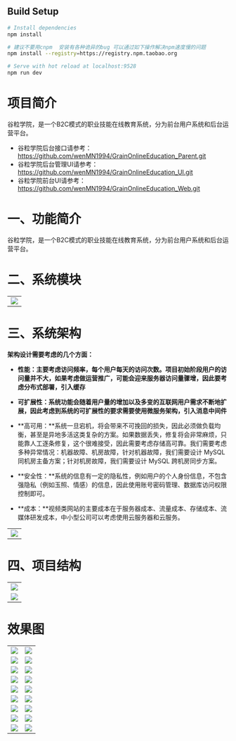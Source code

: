 ## Build Setup

```bash
# Install dependencies
npm install

# 建议不要用cnpm  安装有各种诡异的bug 可以通过如下操作解决npm速度慢的问题
npm install --registry=https://registry.npm.taobao.org

# Serve with hot reload at localhost:9528
npm run dev
```

# 项目简介

谷粒学院，是一个B2C模式的职业技能在线教育系统，分为前台用户系统和后台运营平台。

- 谷粒学院后台接口请参考：https://github.com/wenMN1994/GrainOnlineEducation_Parent.git
- 谷粒学院后台管理UI请参考：https://github.com/wenMN1994/GrainOnlineEducation_UI.git
- 谷粒学院前台UI请参考：https://github.com/wenMN1994/GrainOnlineEducation_Web.git

# 一、功能简介

谷粒学院，是一个B2C模式的职业技能在线教育系统，分为前台用户系统和后台运营平台。

# 二、系统模块

<table>
    <tr>
        <td><img src="https://img-blog.csdnimg.cn/20200314174755805.png?x-oss-process=image/watermark,type_ZmFuZ3poZW5naGVpdGk,shadow_10,text_aHR0cHM6Ly9ibG9nLmNzZG4ubmV0L2JhaWR1XzMzMjY3MDc5,size_16,color_FFFFFF,t_70"/>
      	</td>
    </tr>        
</table>


# 三、系统架构

**架构设计需要考虑的几个方面：**

- **性能：**主要考虑访问频率，每个用户每天的访问次数。项目初始阶段用户的访问量并不大，如果考虑做运营推广，可能会迎来服务器访问量骤增，因此要考虑**分布式部署，引入缓存**

- **可扩展性：**系统功能会随着用户量的增加以及多变的互联网用户需求不断地扩展，因此考虑到系统的可扩展性的要求需要**使用微服务架构，引入消息中间件**

- **高可用：**系统一旦宕机，将会带来不可挽回的损失，因此必须做负载均衡，甚至是异地多活这类复杂的方案。如果数据丢失，修复将会非常麻烦，只能靠人工逐条修复，这个很难接受，因此需要考虑存储高可靠。我们需要考虑多种异常情况：机器故障、机房故障，针对机器故障，我们需要设计 MySQL 同机房主备方案；针对机房故障，我们需要设计 MySQL 跨机房同步方案。

- **安全性：**系统的信息有一定的隐私性，例如用户的个人身份信息，不包含强隐私（例如玉照、情感）的信息，因此使用账号密码管理、数据库访问权限控制即可。

- **成本：**视频类网站的主要成本在于服务器成本、流量成本、存储成本、流媒体研发成本，中小型公司可以考虑使用云服务器和云服务。

  

<table>
    <tr>
        <td><img src="https://img-blog.csdnimg.cn/20200314174813599.png?x-oss-process=image/watermark,type_ZmFuZ3poZW5naGVpdGk,shadow_10,text_aHR0cHM6Ly9ibG9nLmNzZG4ubmV0L2JhaWR1XzMzMjY3MDc5,size_16,color_FFFFFF,t_70"/></td>
    </tr>        
</table>

# 四、项目结构

<table>
    <tr>
        <td><img src="https://img-blog.csdnimg.cn/20200314180753236.png?x-oss-process=image/watermark,type_ZmFuZ3poZW5naGVpdGk,shadow_10,text_aHR0cHM6Ly9ibG9nLmNzZG4ubmV0L2JhaWR1XzMzMjY3MDc5,size_16,color_FFFFFF,t_70"/></td>
    </tr>  
    <tr>
        <td><img src="https://img-blog.csdnimg.cn/20200314181901394.png?x-oss-process=image/watermark,type_ZmFuZ3poZW5naGVpdGk,shadow_10,text_aHR0cHM6Ly9ibG9nLmNzZG4ubmV0L2JhaWR1XzMzMjY3MDc5,size_16,color_FFFFFF,t_70"/></td>
    </tr> 
</table>





# 效果图

<table>
    <tr>
        <td><img src="https://img-blog.csdnimg.cn/20200314181540634.png?x-oss-process=image/watermark,type_ZmFuZ3poZW5naGVpdGk,shadow_10,text_aHR0cHM6Ly9ibG9nLmNzZG4ubmV0L2JhaWR1XzMzMjY3MDc5,size_16,color_FFFFFF,t_70"/></td>
        <td><img src="https://img-blog.csdnimg.cn/20200314181406128.png?x-oss-process=image/watermark,type_ZmFuZ3poZW5naGVpdGk,shadow_10,text_aHR0cHM6Ly9ibG9nLmNzZG4ubmV0L2JhaWR1XzMzMjY3MDc5,size_16,color_FFFFFF,t_70"/></td>
    </tr>  
    <tr>
        <td><img src="https://img-blog.csdnimg.cn/20200314181436204.png?x-oss-process=image/watermark,type_ZmFuZ3poZW5naGVpdGk,shadow_10,text_aHR0cHM6Ly9ibG9nLmNzZG4ubmV0L2JhaWR1XzMzMjY3MDc5,size_16,color_FFFFFF,t_70"/></td>
        <td><img src="https://img-blog.csdnimg.cn/20200314181500673.png?x-oss-process=image/watermark,type_ZmFuZ3poZW5naGVpdGk,shadow_10,text_aHR0cHM6Ly9ibG9nLmNzZG4ubmV0L2JhaWR1XzMzMjY3MDc5,size_16,color_FFFFFF,t_70"/></td>
    </tr>  
    <tr>
        <td><img src="https://img-blog.csdnimg.cn/20200314191228208.png?x-oss-process=image/watermark,type_ZmFuZ3poZW5naGVpdGk,shadow_10,text_aHR0cHM6Ly9ibG9nLmNzZG4ubmV0L2JhaWR1XzMzMjY3MDc5,size_16,color_FFFFFF,t_70"/></td>
        <td><img src="https://img-blog.csdnimg.cn/20200314192146196.png?x-oss-process=image/watermark,type_ZmFuZ3poZW5naGVpdGk,shadow_10,text_aHR0cHM6Ly9ibG9nLmNzZG4ubmV0L2JhaWR1XzMzMjY3MDc5,size_16,color_FFFFFF,t_70"/></td>
    </tr>  
    <tr>
        <td><img src="https://img-blog.csdnimg.cn/20200314191245350.png?x-oss-process=image/watermark,type_ZmFuZ3poZW5naGVpdGk,shadow_10,text_aHR0cHM6Ly9ibG9nLmNzZG4ubmV0L2JhaWR1XzMzMjY3MDc5,size_16,color_FFFFFF,t_70"/></td>
        <td><img src="https://img-blog.csdnimg.cn/20200314192417849.png?x-oss-process=image/watermark,type_ZmFuZ3poZW5naGVpdGk,shadow_10,text_aHR0cHM6Ly9ibG9nLmNzZG4ubmV0L2JhaWR1XzMzMjY3MDc5,size_16,color_FFFFFF,t_70"/></td>
    </tr>  
    <tr>
        <td><img src="https://img-blog.csdnimg.cn/20200314181540634.png?x-oss-process=image/watermark,type_ZmFuZ3poZW5naGVpdGk,shadow_10,text_aHR0cHM6Ly9ibG9nLmNzZG4ubmV0L2JhaWR1XzMzMjY3MDc5,size_16,color_FFFFFF,t_70"/></td>
        <td><img src="https://img-blog.csdnimg.cn/20200314191305200.png?x-oss-process=image/watermark,type_ZmFuZ3poZW5naGVpdGk,shadow_10,text_aHR0cHM6Ly9ibG9nLmNzZG4ubmV0L2JhaWR1XzMzMjY3MDc5,size_16,color_FFFFFF,t_70"/></td>
    </tr>  
    <tr>
        <td><img src="https://img-blog.csdnimg.cn/20200314191325241.png?x-oss-process=image/watermark,type_ZmFuZ3poZW5naGVpdGk,shadow_10,text_aHR0cHM6Ly9ibG9nLmNzZG4ubmV0L2JhaWR1XzMzMjY3MDc5,size_16,color_FFFFFF,t_70"/></td>
        <td><img src="https://img-blog.csdnimg.cn/20200314191400367.png?x-oss-process=image/watermark,type_ZmFuZ3poZW5naGVpdGk,shadow_10,text_aHR0cHM6Ly9ibG9nLmNzZG4ubmV0L2JhaWR1XzMzMjY3MDc5,size_16,color_FFFFFF,t_70"/></td>
    </tr>  
    <tr>
        <td><img src="https://img-blog.csdnimg.cn/20200314191416449.png?x-oss-process=image/watermark,type_ZmFuZ3poZW5naGVpdGk,shadow_10,text_aHR0cHM6Ly9ibG9nLmNzZG4ubmV0L2JhaWR1XzMzMjY3MDc5,size_16,color_FFFFFF,t_70"/></td>
        <td><img src="https://img-blog.csdnimg.cn/20200314191434263.png?x-oss-process=image/watermark,type_ZmFuZ3poZW5naGVpdGk,shadow_10,text_aHR0cHM6Ly9ibG9nLmNzZG4ubmV0L2JhaWR1XzMzMjY3MDc5,size_16,color_FFFFFF,t_70"/></td>
    </tr>  
    <tr>
        <td><img src="https://img-blog.csdnimg.cn/20200314191533613.png?x-oss-process=image/watermark,type_ZmFuZ3poZW5naGVpdGk,shadow_10,text_aHR0cHM6Ly9ibG9nLmNzZG4ubmV0L2JhaWR1XzMzMjY3MDc5,size_16,color_FFFFFF,t_70"/></td>
        <td><img src="https://img-blog.csdnimg.cn/20200314191653808.png?x-oss-process=image/watermark,type_ZmFuZ3poZW5naGVpdGk,shadow_10,text_aHR0cHM6Ly9ibG9nLmNzZG4ubmV0L2JhaWR1XzMzMjY3MDc5,size_16,color_FFFFFF,t_70"/></td>
    </tr>  
    <tr>
        <td><img src="https://img-blog.csdnimg.cn/20200314191708416.png?x-oss-process=image/watermark,type_ZmFuZ3poZW5naGVpdGk,shadow_10,text_aHR0cHM6Ly9ibG9nLmNzZG4ubmV0L2JhaWR1XzMzMjY3MDc5,size_16,color_FFFFFF,t_70"/></td>
        <td><img src="https://img-blog.csdnimg.cn/20200314191611311.png?x-oss-process=image/watermark,type_ZmFuZ3poZW5naGVpdGk,shadow_10,text_aHR0cHM6Ly9ibG9nLmNzZG4ubmV0L2JhaWR1XzMzMjY3MDc5,size_16,color_FFFFFF,t_70"/></td>
    </tr> 
</table>

